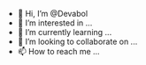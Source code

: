 - 👋 Hi, I’m @Devabol
- 👀 I’m interested in ...
- 🌱 I’m currently learning ...
- 💞️ I’m looking to collaborate on ...
- 📫 How to reach me ...

<!---
Devabol/Devabol is a ✨ special ✨ repository because its `README.md` (this file) appears on your GitHub profile.
You can click the Preview link to take a look at your changes.
--->
